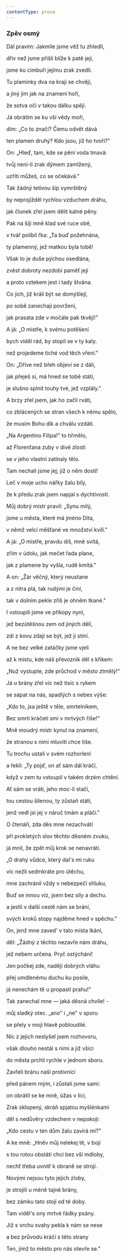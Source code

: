 ```yaml
---
contentType: prose
---
```


<section>

### Zpěv osmý

Dál pravím: Jakmile jsme věž tu zhledli,

dřív než jsme přišli blíže k patě její,

jsme ku cimbuří jejímu zrak zvedli.

Tu plamínky dva na kraji se chvějí,

a jiný jim jak na znamení hoří,

že sotva oči v takou dálku spějí.

Já obrátím se ku vší vědy moři,

dím: „Co to značí? Čemu odvět dává

ten plamen druhý? Kdo jsou, již ho tvoří?"

On: „Hleď, tam, kde se pění voda tmavá:

tvůj není-li zrak dýmem zamlžený,

uzříti můžeš, co se očekává."

Tak žádný tetivou šíp vymrštěný

by neprojížděl rychlou vzduchem dráhu,

jak člunek zřel jsem dělit kalné pěny.

Pak na šíji mně klad své ruce obě,

v tvář políbil řka: „Ta buď požehnána,

ty plamenný, jež matkou byla tobě!

Však to je duše pýchou osedlána,

zvěst dobroty nezdobí paměť její

a proto vztekem jest i tady štvána.

Co jich, již králi být se domýšlejí,

po sobě zanechají povržení,

jak prasata zde v močále pak tkvějí!"

A já: „O mistře, k svému potěšení

bych viděl rád, by stopil se v ty kaly.

než projedeme tiché vod těch vření."

On: „Dříve než břeh objeví se z dáli,

jak přeješ si, má hned se tobě státi,

je slušno splnit touhy tvé, jež vzplály."

A brzy zřel jsem, jak ho začli rváti,

co zblácených se stran všech k němu spělo,

že musím Bohu dík a chválu vzdáti.

„Na Argentino Filipa!" to hřmělo,

až Florenťana zuby v divé zlosti

se v jeho vlastní zatínaly tělo.

Tam nechali jsme jej; již o něm dosti!

Leč v moje ucho nářky žalu bily,

že k předu zrak jsem napjal s dychtivostí.

Můj dobrý mistr pravil: „Synu milý,

jsme u města, které má jméno Dita,

v němž velcí měšťané ve množství kvílí."

A já: „O mistře, pravdu díš, mně svítá,

zřím v údolu, jak mečet řada plane,

jak z plamene by vyšla, rudě kmitá."

A on: „Žár věčný, který neustane

a z nitra plá, tak rudými je činí,

tak v dolním pekle zříš je ohněm tkané."

I vstoupili jsme ve příkopy nyní,

jež bezútěšnou zem od jiných dělí,

zdi z kovu zdají se být, jež ji stíní.

A ne bez velké zatáčky jsme vjeli

až k místu, kde náš převozník děl s křikem:

„Nuž vystupte, zde průchod v město ztmělý!"

Já u brány zřel víc než tisíc s rykem

se sápat na nás, spadlých s nebes výše:

„Kdo to, jsa ještě v těle, smrtelníkem,

Bez smrti kráčeti smí v mrtvých říše!"

Mně moudrý mistr kynul na znamení,

že stranou s nimi mluviti chce tiše.

Tu trochu ustali v svém rozhorlení

a řekli: „Ty pojď, on ať sám dál kráčí,

když v zem tu vstoupil v takém drzém chtění.

Ať sám se vrátí, jeho moc-li stačí,

tou cestou šílenou, ty zůstaň státi,

jenž vedl jsi jej v náruč tmám a pláči."

O čtenáři, zda děs mne nezachvátí

při prokletých slov těchto děsném zvuku,

já mnil, že zpět můj krok se nenavrátí.

„O drahý vůdce, který dal's mi ruku

víc nežli sedmkráte pro útěchu,

mne zachránil vždy v nebezpečí shluku,

Buď se mnou viz, jsem bez síly a dechu.

a jestli v další cestě nám se brání,

svých kroků stopy najděme hned v spěchu."

On, jenž mne zaved' v tato místa lkání,

děl: „Žádný z těchto nezavře nám dráhu,

jež nebem určena. Pryč ostýchání!

Jen počkej zde, nadějí dobrých vláhu

přej umdlenému duchu ku posile,

já nenechám tě u propastí prahu!"

Tak zanechal mne — jaká děsná chvíle! -

můj sladký otec. „ano" i „ne" v sporu

se přely v mojí hlavě pobloudilé.

Nic z jejich neslyšel jsem rozhovoru,

však dlouho nestál s nimi a již všici

do města prchli rychle v jednom sboru.

Zavřeli bránu naši protivníci

před pánem mým, i zůstali jsme sami:

on obrátil se ke mně, úžas v líci,

Zrak sklopený, skráň spjatou myšlénkami

děl s nedůvěry vzdechem v nepokoji:

„Kdo cestu v ten dům žalu zavírá mi?"

A ke mně: „Hněv můj nelekej tě, v boji

s tou rotou obstáti chci bez vší mdloby,

nechť třeba uvnitř k obraně se strojí.

Novými nejsou tyto jejich zloby,

je strojili u méně tajné brány,

bez zámku tato stojí od té doby.

Tam viděl's ony mrtvé řádky psány.

Již s vrchu svahy pekla k nám se nese

a bez průvodu kráčí s této strany

Ten, jímž to město pro nás otevře se."

</section>
